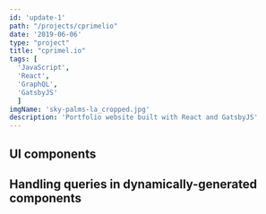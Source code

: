 ```yaml
---
id: 'update-1'
path: "/projects/cprimelio"
date: '2019-06-06'
type: "project"
title: "cprimel.io"
tags: [
  'JavaScript',
  'React',
  'GraphQL',
  'GatsbyJS'
  ]
imgName: 'sky-palms-la_cropped.jpg'
description: 'Portfolio website built with React and GatsbyJS'
---
```


## UI components

## Handling queries in dynamically-generated components